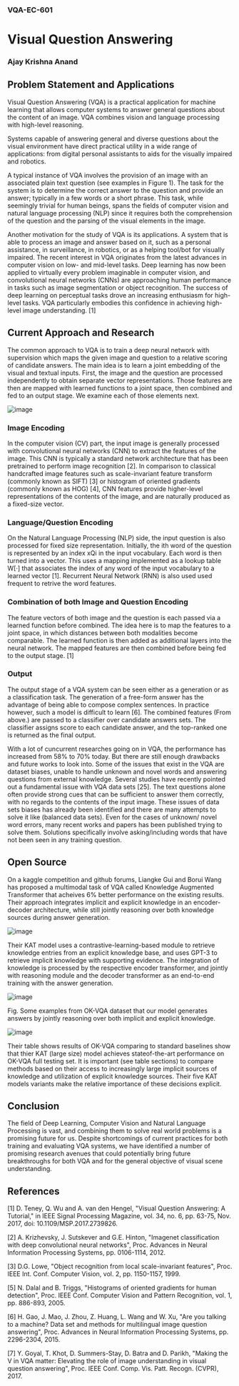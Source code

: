 ### VQA-EC-601

# Visual Question Answering

### Ajay Krishna Anand

## Problem Statement and Applications

Visual Question Answering (VQA) is a practical application for machine learning that allows computer systems to answer general questions about the content of an image. VQA combines vision and language processing with high-level reasoning.

Systems capable of answering general and diverse questions about the visual environment have direct practical utility in a wide range of applications: from digital personal assistants to aids for the visually impaired and robotics. 

A typical instance of VQA involves the provision of an image with an associated plain text question (see examples in Figure 1). The task for the system is to determine the correct answer to the question and provide an answer; typically in a few words or a short phrase. This task, while seemingly trivial for human beings, spans the fields of computer vision and natural language processing (NLP) since it requires both the comprehension of the question and the parsing of the visual elements in the image.

Another motivation for the study of VQA is its applications. A system that is able to process an image and answer based on it, such as a personal assistance, in surveillance, in robotics, or as a helping tool/bot for visually impaired. The recent interest in VQA originates from the latest advances in computer vision on low- and mid-level tasks. Deep learning has now been applied to virtually every problem imaginable in computer vision, and convolutional neural networks (CNNs) are approaching human performance in tasks such as image segmentation or object recognition. The success of deep learning on perceptual tasks drove an increasing enthusiasm for high-level tasks. VQA particularly embodies this confidence in achieving high-level image understanding. [1]

## Current Approach and Research

The common approach to VQA is to train a deep neural network with supervision which maps the given image and question to a relative scoring of candidate answers. The main idea is to learn a joint embedding of the visual and textual inputs. First, the image and the question are processed independently to obtain separate vector representations. Those features are then are mapped with learned functions to a joint space, then combined and fed to an output stage. We examine each of those elements next.

![image](https://user-images.githubusercontent.com/113374250/191607810-4f593a71-3642-4958-9b44-4f716729b08c.png)

### Image Encoding
In the computer vision (CV) part, the input image is generally processed with convolutional neural networks (CNN) to extract the features of the image. This CNN is typically a standard network architecture that has been pretrained to perform image recognition [2]. In comparison to classical handcrafted image features such as scale-invariant feature transform (commonly known as SIFT) [3] or histogram of oriented gradients (commonly known as HOG) [4], CNN features provide higher-level representations of the contents of the image, and are naturally produced as a fixed-size vector. 

### Language/Question Encoding
On the Natural Language Processing (NLP) side, the input question is also processed for fixed size representation. Initially, the ith word of the question is represented by an index xQi in the input vocabulary. Each word is then turned into a vector. This uses a mapping implemented as a lookup table W[·] that associates the index of any word of the input vocabulary to a learned vector [1].
Recurrent Neural Network (RNN) is also used used frequent to retrive the word features.

### Combination of both Image and Question Encoding
The feature vectors of both image and the question is each passed via a learned function before combined. The idea here is to map the features to a joint space, in which distances between both modalities become comparable. The learned function is then added as additional layers into the neural network. The mapped features are then combined before being fed to the output stage. [1]

### Output
The output stage of a VQA system can be seen either as a generation or as a classification task. The generation of a free-form answer has the advantage of being able to compose complex sentences. In practice however, such a model is difficult to learn [6]. The combined features (From above.) are passed to a classifier over candidate answers sets. The classifier assigns score to each candidate answer, and the top-ranked one is returned as the final output.

With a lot of cuncurrent researches going on in VQA, the performance has increased from 58% to 70% today. But there are still enough drawbacks and future works to look into. Some of the issues that exist in the VQA are dataset biases, unable to handle unknown and novel words and answering questions from external knowledge.
Several studies have recently pointed out a fundamental issue with VQA data sets [25]. The text questions alone often provide strong cues that can be sufficient to answer them correctly, with no regards to the contents of the input image. These issues of data sets biases has already been identified and there are many attempts to solve it like (balanced data sets). 
Even for the cases of unknown/ novel word errors, many recent works and papers has been published trying to solve them. Solutions specifically involve asking/including words that have not been seen in any training question.

## Open Source

On a kaggle competition and github forums, Liangke Gui and Borui Wang has proposed a multimodal task of VQA called Knowledge Augmented Transformer that acheives 6% better performance on the existing results. Their approach integrates implicit and explicit knowledge in an encoder-decoder architecture, while still jointly reasoning over both knowledge sources during answer generation.

![image](https://user-images.githubusercontent.com/113374250/191636234-6ebcf9d0-3825-4f53-8115-9e0df2d28562.png)

Their KAT model uses a contrastive-learning-based module to retrieve knowledge entries from an explicit knowledge base, and uses GPT-3 to retrieve implicit knowledge with supporting evidence. The integration of knowledge is processed by the respective encoder transformer, and jointly with reasoning module and the decoder transformer as an end-to-end training with the answer generation.

![image](https://user-images.githubusercontent.com/113374250/191636435-9c449cd8-c2d1-41b3-a001-91ed21dc7480.png)

Fig. Some examples from OK-VQA dataset that our model generates answers by jointly reasoning over both implicit and explicit knowledge.

![image](https://user-images.githubusercontent.com/113374250/191637623-88c7d9e3-c13e-439b-86dd-3ad86f2b1485.png)

Their table shows results of OK-VQA comparing to standard baselines show that thier KAT (large size) model achieves stateof-the-art performance on OK-VQA full testing set. It is important (see table sections) to compare methods based on their access to increasingly large implicit sources of knowledge and utilization of explicit knowledge sources. Their five KAT models variants make the relative importance of these decisions explicit. 

## Conclusion
The field of Deep Learning, Computer Vision and Natural Language Processing is vast, and combining them to solve real world problems is a promising future for us. Despite shortcomings of current practices for both training and evaluating VQA systems, we have identified a number of promising research avenues that could potentially bring future breakthroughs for both VQA and for the general objective of visual scene understanding.

## References

[1] D. Teney, Q. Wu and A. van den Hengel, "Visual Question Answering: A Tutorial," in IEEE Signal Processing Magazine, vol. 34, no. 6, pp. 63-75, Nov. 2017, doi: 10.1109/MSP.2017.2739826.

[2] A. Krizhevsky, J. Sutskever and G.E. Hinton, "Imagenet classification with deep convolutional neural networks", Proc. Advances in Neural Information Processing Systems, pp. 0106-1114, 2012.

[3] D.G. Lowe, "Object recognition from local scale-invariant features", Proc. IEEE Int. Conf. Computer Vision, vol. 2, pp. 1150-1157, 1999.

[5] N. Dalal and B. Triggs, "Histograms of oriented gradients for human detection", Proc. IEEE Conf. Computer Vision and Pattern Recognition, vol. 1, pp. 886-893, 2005.

[6] H. Gao, J. Mao, J. Zhou, Z. Huang, L. Wang and W. Xu, "Are you talking to a machine? Data set and methods for multilingual image question answering", Proc. Advances in Neural Information Processing Systems, pp. 2296-2304, 2015.

[7] Y. Goyal, T. Khot, D. Summers-Stay, D. Batra and D. Parikh, "Making the V in VQA matter: Elevating the role of image understanding in visual question answering", Proc. IEEE Conf. Comp. Vis. Patt. Recogn. (CVPR), 2017.




